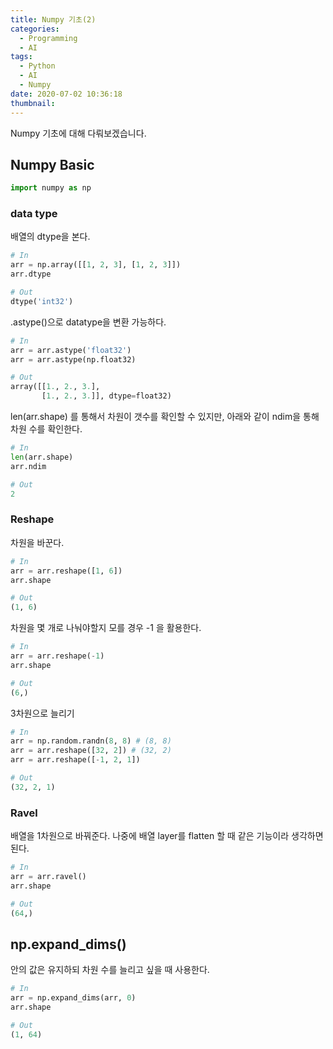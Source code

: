 ```yaml
---
title: Numpy 기초(2)
categories:
  - Programming
  - AI
tags:
  - Python
  - AI
  - Numpy
date: 2020-07-02 10:36:18
thumbnail:
---
```


Numpy 기초에 대해 다뤄보겠습니다.

## Numpy Basic

```python
import numpy as np
```

### data type

배열의 dtype을 본다.

```python
# In
arr = np.array([[1, 2, 3], [1, 2, 3]])
arr.dtype

# Out
dtype('int32')
```

.astype()으로 datatype을 변환 가능하다.

```python
# In
arr = arr.astype('float32')
arr = arr.astype(np.float32)

# Out
array([[1., 2., 3.],
       [1., 2., 3.]], dtype=float32)
```

len(arr.shape) 를 통해서 차원이 갯수를 확인할 수 있지만, 아래와 같이 ndim을 통해 차원 수를 확인한다.

```python
# In
len(arr.shape)
arr.ndim

# Out
2
```

### Reshape

차원을 바꾼다.

```python
# In
arr = arr.reshape([1, 6])
arr.shape

# Out
(1, 6)
```

차원을 몇 개로 나눠야할지 모를 경우 -1 을 활용한다.

```python
# In
arr = arr.reshape(-1)
arr.shape

# Out
(6,)
```

3차원으로 늘리기

```python
# In
arr = np.random.randn(8, 8) # (8, 8)
arr = arr.reshape([32, 2]) # (32, 2)
arr = arr.reshape([-1, 2, 1])

# Out
(32, 2, 1)
```

### Ravel

배열을 1차원으로 바꿔준다. 나중에 배열 layer를 flatten 할 때 같은 기능이라 생각하면 된다.

```python
# In
arr = arr.ravel()
arr.shape

# Out
(64,)
```

## np.expand_dims()

안의 값은 유지하되 차원 수를 늘리고 싶을 때 사용한다.

```python
# In
arr = np.expand_dims(arr, 0)
arr.shape

# Out
(1, 64)
```
